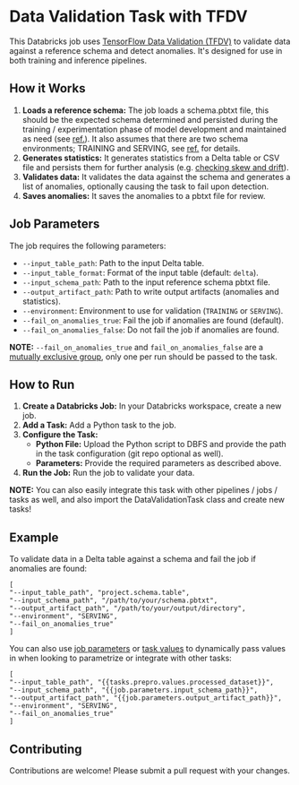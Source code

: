 # Data Validation Task with TFDV

This Databricks job uses [TensorFlow Data Validation (TFDV)](https://www.tensorflow.org/tfx/data_validation/get_started) to validate data against a reference schema and detect anomalies. It's designed for use in both training and inference pipelines.

## How it Works

1. **Loads a reference schema:** The job loads a schema.pbtxt file, this should be the expected schema determined and persisted during the training / experimentation phase of model development and maintained as need (see [ref.](https://www.tensorflow.org/tfx/data_validation/get_started#inferring_a_schema_over_the_data)). It also assumes that there are two schema environments; TRAINING and SERVING, see [ref.](https://www.tensorflow.org/tfx/data_validation/get_started#schema_environments) for details.
2. **Generates statistics:** It generates statistics from a Delta table or CSV file and persists them for further analysis (e.g. [checking skew and drift](https://www.tensorflow.org/tfx/data_validation/get_started#checking_data_skew_and_drift)).
3. **Validates data:** It validates the data against the schema and generates a list of anomalies, optionally causing the task to fail upon detection.
4. **Saves anomalies:** It saves the anomalies to a pbtxt file for review.

## Job Parameters

The job requires the following parameters:

* `--input_table_path`: Path to the input Delta table.
* `--input_table_format`: Format of the input table (default: `delta`).
* `--input_schema_path`: Path to the input reference schema pbtxt file.
* `--output_artifact_path`: Path to write output artifacts (anomalies and statistics).
* `--environment`: Environment to use for validation (`TRAINING` or `SERVING`).
* `--fail_on_anomalies_true`: Fail the job if anomalies are found (default).
* `--fail_on_anomalies_false`: Do not fail the job if anomalies are found.

**NOTE:** `--fail_on_anomalies_true` and `fail_on_anomalies_false` are a [mutually exclusive group](https://docs.python.org/3/library/argparse.html#mutual-exclusion), only one per run should be passed to the task.

## How to Run

1. **Create a Databricks Job:** In your Databricks workspace, create a new job.
2. **Add a Task:** Add a Python task to the job.
3. **Configure the Task:**
    * **Python File:** Upload the Python script to DBFS and provide the path in the task configuration (git repo optional as well).
    * **Parameters:** Provide the required parameters as described above.
4. **Run the Job:** Run the job to validate your data.

**NOTE:** You can also easily integrate this task with other pipelines / jobs / tasks as well, and also import the DataValidationTask class and create new tasks!

## Example

To validate data in a Delta table against a schema and fail the job if anomalies are found:
```
[
"--input_table_path", "project.schema.table",
"--input_schema_path", "/path/to/your/schema.pbtxt",
"--output_artifact_path", "/path/to/your/output/directory",
"--environment", "SERVING",
"--fail_on_anomalies_true"
]
```

You can also use [job parameters](https://docs.databricks.com/en/jobs/job-parameters.html#configure-job-parameters) or [task values](https://docs.databricks.com/en/jobs/task-values.html#reference-task-values) to dynamically pass values in when looking to parametrize or integrate with other tasks:
```
[
"--input_table_path", "{{tasks.prepro.values.processed_dataset}}",
"--input_schema_path", "{{job.parameters.input_schema_path}}",
"--output_artifact_path", "{{job.parameters.output_artifact_path}}",
"--environment", "SERVING",
"--fail_on_anomalies_true"
]
```


## Contributing

Contributions are welcome! Please submit a pull request with your changes.